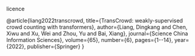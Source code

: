 licence

@article{liang2022transcrowd,
  title={TransCrowd: weakly-supervised crowd counting with transformers},
  author={Liang, Dingkang and Chen, Xiwu and Xu, Wei and Zhou, Yu and Bai, Xiang},
  journal={Science China Information Sciences},
  volume={65},
  number={6},
  pages={1--14},
  year={2022},
  publisher={Springer}
}
